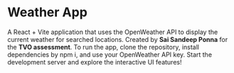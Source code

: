 
# Weather App

A React + Vite application that uses the OpenWeather API to display the current weather for searched locations. Created by **Sai Sandeep Ponna** for the **TVO assessment**. To run the app, clone the repository, install dependencies by npm i, and use your OpenWeather API key. Start the development server and explore the interactive UI features!


